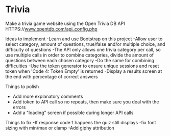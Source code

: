 # Trivia
Make a trivia game website using the Open Trivia DB API
HTTPS://www.opentdb.com/api_config.php

Ideas to implement
-Learn and use Bootstrap on this project
-Allow user to select category, amount of questions, true/false and/or multiple choice, and difficulty of questions
-The API only allows one trivia category per call, so use multiple calls in order to combine categories, divide the amount of questions between each chosen category
-Do the same for combining difficulties
-Use the token generator to ensure unique sessions and
reset token when 'Code 4: Token Empty' is returned
-Display a results screen at the end with percentage of correct answers

Things to polish
- Add more explanatory comments
- Add token to API call so no repeats, then make sure you deal with the errors
- Add a "loading" screen if possible during longer API calls


Things to fix
-If response code 1 happens the quiz still displays
-fix font sizing with min/max or clamp
-Add giphy attribution